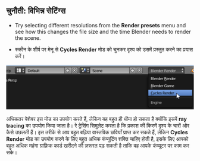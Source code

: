 ## चुनौती: विभिन्न सेटिंग्स

+ Try selecting different resolutions from the **Render presets** menu and see how this changes the file size and the time Blender needs to render the scene.

+ स्क्रीन के शीर्ष पर मेनू से **Cycles Render** मोड को चुनकर दृश्य को उसमें प्रस्तुत करने का प्रयास करें।

![चक्र प्रस्तुति](images/cycles-render.png)

अधिकतर पेशेवर इस मोड का उपयोग करते हैं, लेकिन यह बहुत ही धीमा हो सकता है क्योंकि इसमें **ray tracing** का उपयोग किया जाता है। रे ट्रेसिंग सिमुलेट करता है कि प्रकाश की किरणें दृश्य के चारों ओर कैसे उछलती हैं। इस तरीके से आप बहुत बढ़िया वास्तविक छवियाँ प्राप्त कर सकते हैं, लेकिन **Cycles Render** मोड का उपयोग करने के लिए बहुत अधिक कंप्यूटिंग शक्ति चाहिए होती है, इसके लिए आपको बहुत अधिक महंगा ग्राफ़िक कार्ड खरीदने की ज़रूरत पड़ सकती है ताकि वह आपके कंप्यूटर पर काम कर सके।